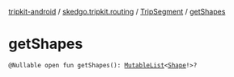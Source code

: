 [tripkit-android](../../index.md) / [skedgo.tripkit.routing](../index.md) / [TripSegment](index.md) / [getShapes](./get-shapes.md)

# getShapes

`@Nullable open fun getShapes(): `[`MutableList`](https://kotlinlang.org/api/latest/jvm/stdlib/kotlin.collections/-mutable-list/index.html)`<`[`Shape`](../-shape/index.md)`!>?`
